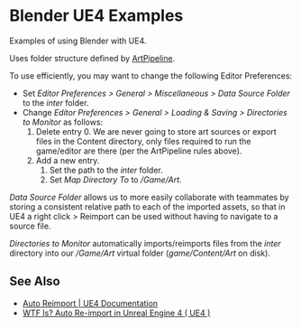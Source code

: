# Blender UE4 Examples
Examples of using Blender with UE4.

Uses folder structure defined by [ArtPipeline](../ArtPipeline/README.md).

To use efficiently, you may want to change the following Editor Preferences:

- Set *Editor Preferences > General > Miscellaneous > Data Source Folder* to the *inter* folder.
- Change *Editor Preferences > General > Loading & Saving > Directories to Monitor* as follows:
	1. Delete entry 0. We are never going to store art sources or export files in the Content directory, only files required to run the game/editor are there (per the ArtPipeline rules above).
	1. Add a new entry.
		1. Set the path to the *inter* folder.
		1. Set *Map Directory To* to */Game/Art*.


*Data Source Folder* allows us to more easily collaborate with teammates by storing a consistent relative path to each of the imported assets, so that in UE4 a right click > Reimport can be used without having to navigate to a source file.

*Directories to Monitor* automatically imports/reimports files from the *inter* directory into our */Game/Art* virtual folder (*game/Content/Art* on disk).

## See Also

- [Auto Reimport | UE4 Documentation](https://docs.unrealengine.com/en-US/Engine/Content/AutoReImport/index.html)
- [WTF Is? Auto Re-import in Unreal Engine 4 ( UE4 )](https://www.youtube.com/watch?v=-aK9P29eNTg)
